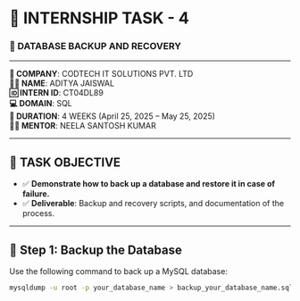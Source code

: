# 🚀 INTERNSHIP TASK - 4

### 🔸 DATABASE BACKUP AND RECOVERY

---

**🏢 COMPANY**: CODTECH IT SOLUTIONS PVT. LTD  
**👨‍💻 NAME**: ADITYA JAISWAL  
**🆔 INTERN ID**: CT04DL89  
**💻 DOMAIN**: SQL  
**📅 DURATION**: 4 WEEKS (April 25, 2025 – May 25, 2025)  
**👨‍🏫 MENTOR**: NEELA SANTOSH KUMAR

---

## 📌 TASK OBJECTIVE

- ✅ **Demonstrate how to back up a database and restore it in case of failure.**  
- ✅ **Deliverable**: Backup and recovery scripts, and documentation of the process.

---

## 🧾 Step 1: Backup the Database

Use the following command to back up a MySQL database:

```bash
mysqldump -u root -p your_database_name > backup_your_database_name.sql
